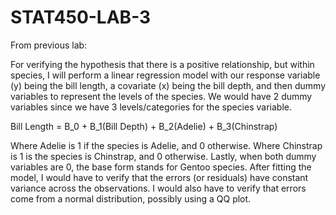 # STAT450-LAB-3

From previous lab:

For verifying the hypothesis that there is a positive relationship, but within species, I will perform a linear regression model with our response variable (y) being the bill length, a covariate (x) being the bill depth, and then dummy variables to represent the levels of the species. We would have 2 dummy variables since we have 3 levels/categories for the species variable. 

Bill Length = B_0 + B_1(Bill Depth) + B_2(Adelie) + B_3(Chinstrap)

Where Adelie is 1 if the species is Adelie, and 0 otherwise.
Where Chinstrap is 1 is the species is Chinstrap, and 0 otherwise.
Lastly, when both dummy variables are 0, the base form stands for Gentoo species. 
After fitting the model, I would have to verify that the errors (or residuals) have constant variance across the observations. I would also have to verify that errors come from a normal distribution, possibly using a QQ plot.